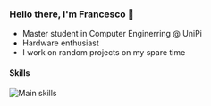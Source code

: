 ### Hello there, I'm Francesco 👋

- Master student in Computer Enginerring @ UniPi
- Hardware enthusiast
- I work on random projects on my spare time

#### Skills
![Main skills](https://skillicons.dev/icons?i=cpp,py,mysql,html,js,java)

